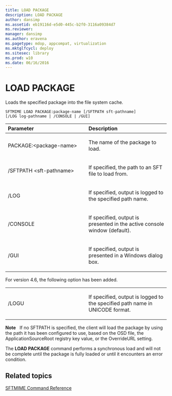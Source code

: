 ```yaml
---
title: LOAD PACKAGE
description: LOAD PACKAGE
author: dansimp
ms.assetid: eb19116d-e5d0-445c-b2f0-3116a09384d7
ms.reviewer: 
manager: dansimp
ms.author: eravena
ms.pagetype: mdop, appcompat, virtualization
ms.mktglfcycl: deploy
ms.sitesec: library
ms.prod: w10
ms.date: 06/16/2016
---
```



# LOAD PACKAGE


Loads the specified package into the file system cache.

`SFTMIME LOAD PACKAGE:package-name [/SFTPATH sft-pathname]                 [/LOG log-pathname | /CONSOLE | /GUI]`

<table>
<colgroup>
<col width="50%" />
<col width="50%" />
</colgroup>
<thead>
<tr class="header">
<th align="left">Parameter</th>
<th align="left">Description</th>
</tr>
</thead>
<tbody>
<tr class="odd">
<td align="left"><p>PACKAGE:&lt;package-name&gt;</p></td>
<td align="left"><p>The name of the package to load.</p></td>
</tr>
<tr class="even">
<td align="left"><p>/SFTPATH &lt;sft-pathname&gt;</p></td>
<td align="left"><p>If specified, the path to an SFT file to load from.</p></td>
</tr>
<tr class="odd">
<td align="left"><p>/LOG</p></td>
<td align="left"><p>If specified, output is logged to the specified path name.</p></td>
</tr>
<tr class="even">
<td align="left"><p>/CONSOLE</p></td>
<td align="left"><p>If specified, output is presented in the active console window (default).</p></td>
</tr>
<tr class="odd">
<td align="left"><p>/GUI</p></td>
<td align="left"><p>If specified, output is presented in a Windows dialog box.</p></td>
</tr>
</tbody>
</table>

 

For version 4.6, the following option has been added.

<table>
<colgroup>
<col width="50%" />
<col width="50%" />
</colgroup>
<tbody>
<tr class="odd">
<td align="left"><p>/LOGU</p></td>
<td align="left"><p>If specified, output is logged to the specified path name in UNICODE format.</p></td>
</tr>
</tbody>
</table>

 

**Note**  
If no SFTPATH is specified, the client will load the package by using the path it has been configured to use, based on the OSD file, the ApplicationSourceRoot registry key value, or the OverrideURL setting.

The **LOAD PACKAGE** command performs a synchronous load and will not be complete until the package is fully loaded or until it encounters an error condition.

 

## Related topics


[SFTMIME Command Reference](sftmime--command-reference.md)

 

 





